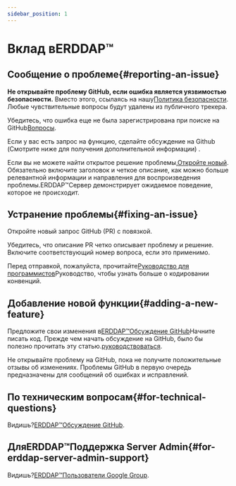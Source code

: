 ```yaml
---
sidebar_position: 1
---
```


# Вклад вERDDAP™
## Сообщение о проблеме{#reporting-an-issue} 
 **Не открывайте проблему GitHub, если ошибка является уязвимостью безопасности.** Вместо этого, ссылаясь на нашу[Политика безопасности](https://github.com/erddap/erddap?tab=security-ov-file). Любые чувствительные вопросы будут удалены из публичного трекера.

Убедитесь, что ошибка еще не была зарегистрирована при поиске на GitHub[Вопросы](https://github.com/ERDDAP/erddap/issues).

Если у вас есть запрос на функцию, сделайте обсуждение на Github (Смотрите ниже для получения дополнительной информации) .

Если вы не можете найти открытое решение проблемы,[Откройте новый](https://github.com/ERDDAP/erddap/issues/new). Обязательно включите заголовок и четкое описание, как можно больше релевантной информации и направления для воспроизведения проблемы.ERDDAP™Сервер демонстрирует ожидаемое поведение, которое не происходит.
## Устранение проблемы{#fixing-an-issue} 
Откройте новый запрос GitHub (PR) с повязкой.

Убедитесь, что описание PR четко описывает проблему и решение. Включите соответствующий номер вопроса, если это применимо.

Перед отправкой, пожалуйста, прочитайте[Руководство для программистов](/docs/contributing/programmer-guide)Руководство, чтобы узнать больше о кодировании конвенций.
## Добавление новой функции{#adding-a-new-feature} 
Предложите свои изменения в[ERDDAP™Обсуждение GitHub](https://github.com/ERDDAP/erddap/discussions)Начните писать код. Прежде чем начать обсуждение на GitHub, было бы полезно прочитать эту статью.[руководствоваться](https://github.com/ERDDAP/erddap/discussions/93#discussion-4920427).

Не открывайте проблему на GitHub, пока не получите положительные отзывы об изменениях. Проблемы GitHub в первую очередь предназначены для сообщений об ошибках и исправлений.
## По техническим вопросам{#for-technical-questions} 
Видишь?[ERDDAP™Обсуждение GitHub](https://github.com/ERDDAP/erddap/discussions).
## ДляERDDAP™Поддержка Server Admin{#for-erddap-server-admin-support} 
Видишь?[ERDDAP™Пользователи Google Group](https://groups.google.com/g/erddap).
